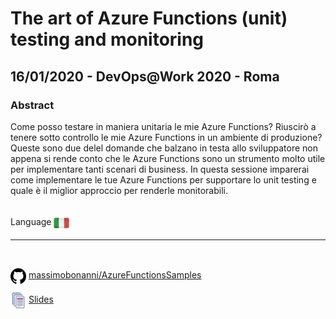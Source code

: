 # The art of Azure Functions (unit) testing and monitoring
## 16/01/2020 - DevOps@Work 2020 - Roma
### Abstract
Come posso testare in maniera unitaria le mie Azure Functions? Riuscirò a tenere sotto controllo le mie Azure Functions in un ambiente di produzione? Queste sono due delel domande che balzano in testa allo sviluppatore non appena si rende conto che le Azure Functions sono un strumento molto utile per implementare tanti scenari di business. In questa sessione imparerai come implementare le tue Azure Functions per supportare lo unit testing e quale è il miglior approccio per renderle monitorabili.

<br/>
Language <img width="25" src="https://raw.githubusercontent.com/massimobonanni/massimobonanni/master/images/flagitaly.svg" style="vertical-align:middle">

<br/>

---

<br/>

<p>
<img width="25" src="https://raw.githubusercontent.com/massimobonanni/massimobonanni/master/images/github.svg" style="vertical-align:middle"> 
<a href="https://github.com/massimobonanni/AzureFunctionsSamples" target="_blank">massimobonanni/AzureFunctionsSamples</a>
</p>

<p>
<img width="25" src="https://raw.githubusercontent.com/massimobonanni/massimobonanni/master/images/slides.svg" style="vertical-align:middle"> 
<a href="https://raw.githubusercontent.com/massimobonanni/massimobonanni/master/slides/20200116.pdf">Slides</a>
</p>
 